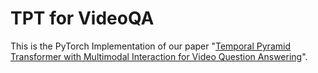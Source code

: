 # TPT for VideoQA
This is the PyTorch Implementation of our paper "[Temporal Pyramid Transformer with Multimodal Interaction for Video Question Answering](https:)".

